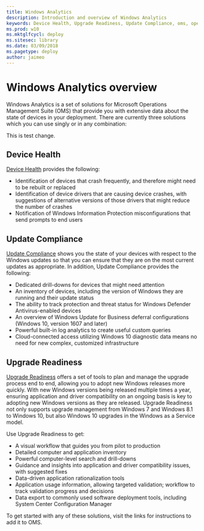 ```yaml
---
title: Windows Analytics
description: Introduction and overview of Windows Analytics
keywords: Device Health, Upgrade Readiness, Update Compliance, oms, operations management suite, prerequisites, requirements, monitoring, crash, drivers
ms.prod: w10
ms.mktglfcycl: deploy
ms.sitesec: library
ms.date: 03/09/2018
ms.pagetype: deploy
author: jaimeo
---
```


# Windows Analytics overview

Windows Analytics is a set of solutions for Microsoft Operations Management Suite (OMS) that provide you with extensive data about the state of devices in your deployment. There are currently three solutions which you can use singly or in any combination:

This is test change.

## Device Health

[Device Health](device-health-get-started.md) provides the following:

- Identification of devices that crash frequently, and therefore might need to be rebuilt or replaced
- Identification of device drivers that are causing device crashes, with suggestions of alternative versions of those drivers that might reduce the number of crashes
- Notification of Windows Information Protection misconfigurations that send prompts to end users


## Update Compliance

[Update Compliance](update-compliance-get-started.md) shows you the state of your devices with respect to the Windows updates so that you can ensure that they are on the most current updates as appropriate. In addition, Update Compliance provides the following:

- Dedicated drill-downs for devices that might need attention
- An inventory of devices, including the version of Windows they are running and their update status
- The ability to track protection and threat status for Windows Defender Antivirus-enabled devices
- An overview of Windows Update for Business deferral configurations (Windows 10, version 1607 and later)
- Powerful built-in log analytics to create useful custom queries
- Cloud-connected access utilizing Windows 10 diagnostic data means no need for new complex, customized infrastructure

## Upgrade Readiness

[Upgrade Readiness](../upgrade/upgrade-readiness-get-started.md) offers a set of tools to plan and manage the upgrade process end to end, allowing you to adopt new Windows releases more quickly. With new Windows versions being released multiple times a year, ensuring application and driver compatibility on an ongoing basis is key to adopting new Windows versions as they are released. Upgrade Readiness not only supports upgrade management from Windows 7 and Windows 8.1 to Windows 10, but also Windows 10 upgrades in the Windows as a Service model.

Use Upgrade Readiness to get:

- A visual workflow that guides you from pilot to production
- Detailed computer and application inventory
- Powerful computer-level search and drill-downs
- Guidance and insights into application and driver compatibility issues, with suggested fixes
- Data-driven application rationalization tools
- Application usage information, allowing targeted validation; workflow to track validation progress and decisions
- Data export to commonly used software deployment tools, including System Center Configuration Manager 

To get started with any of these solutions, visit the links for instructions to add it to OMS.
